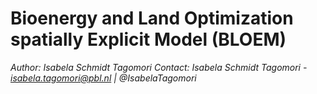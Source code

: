 # Bioenergy and Land Optimization spatially Explicit Model (BLOEM)

_Author: Isabela Schmidt Tagomori_
_Contact: Isabela Schmidt Tagomori - isabela.tagomori@pbl.nl | @IsabelaTagomori_
